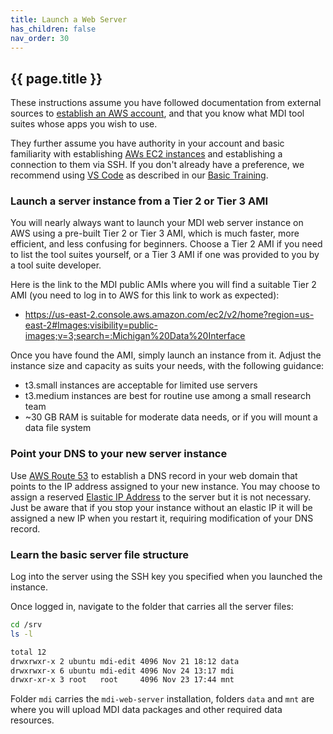 ```yaml
---
title: Launch a Web Server
has_children: false
nav_order: 30
---
```


## {{ page.title }}

These instructions assume you have followed documentation from external sources to
[establish an AWS account](https://portal.aws.amazon.com/gp/aws/developer/registration/index.html),
and that you know what MDI tool suites whose apps you wish to use.

They further assume you have authority in your account and basic familiarity with establishing
[AWs EC2 instances](https://aws.amazon.com/pm/ec2) and establishing a connection to them via SSH.
If you don't already have a preference, we recommend using [VS Code](https://code.visualstudio.com/)
as described in our [Basic Training](https://midataint.github.io/mdi-basic-training/docs/code-editor/).

### Launch a server instance from a Tier 2 or Tier 3 AMI

You will nearly always want to launch your MDI web server instance on AWS
using a pre-built Tier 2 or Tier 3 AMI, which is much faster, more efficient,
and less confusing for beginners. Choose a Tier 2 AMI if you need to list the tool suites yourself,
or a Tier 3 AMI if one was provided to you by a tool suite developer.

Here is the link to the MDI public AMIs where you will find a suitable Tier 2 AMI (you need to log in to 
AWS for this link to work as expected):
- <https://us-east-2.console.aws.amazon.com/ec2/v2/home?region=us-east-2#Images:visibility=public-images;v=3;search=:Michigan%20Data%20Interface>

Once you have found the AMI, simply launch an instance from it.  Adjust the instance size and capacity as suits 
your needs, with the following guidance:
- t3.small instances are acceptable for limited use servers
- t3.medium instances are best for routine use among a small research team
- ~30 GB RAM is suitable for moderate data needs, or if you will mount a data file system

### Point your DNS to your new server instance

Use [AWS Route 53](https://aws.amazon.com/route53/) to establish a DNS record in your web domain 
that points to the IP address assigned to your new instance.
You may choose to assign a reserved 
[Elastic IP Address](https://docs.aws.amazon.com/AWSEC2/latest/UserGuide/elastic-ip-addresses-eip.html) 
to the server but it is not necessary. Just
be aware that if you stop your instance without an elastic IP it will be assigned a new IP
when you restart it, requiring modification of your DNS record. 

### Learn the basic server file structure

Log into the server using the SSH key you specified when you launched the instance.

Once logged in, navigate to the folder that carries all the server files:

```sh
cd /srv
ls -l

total 12
drwxrwxr-x 2 ubuntu mdi-edit 4096 Nov 21 18:12 data
drwxrwxr-x 6 ubuntu mdi-edit 4096 Nov 24 13:17 mdi
drwxr-xr-x 3 root   root     4096 Nov 23 17:44 mnt
```

Folder `mdi` carries the `mdi-web-server` installation,
folders `data` and `mnt` are where you will upload MDI data packages 
and other required data resources.
